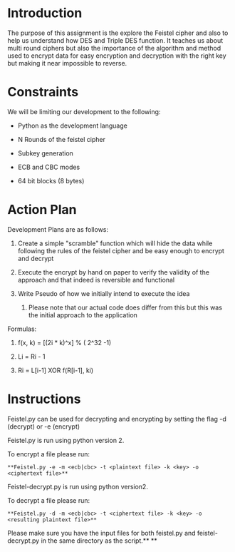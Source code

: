 # Introduction

The purpose of this assignment is the explore the Feistel cipher and also to help us understand how DES and Triple DES function. It teaches us about multi round ciphers but also the importance of the algorithm and method used to encrypt data for easy encryption and decryption with the right key but making it near impossible to reverse.

# Constraints

We will be limiting our development to the following:

* Python as the development language

* N Rounds of the feistel cipher

* Subkey generation

* ECB and CBC modes

* 64 bit blocks (8 bytes)

# Action Plan

Development Plans are as follows:

1. Create a simple "scramble" function which will hide the data while following the rules of the feistel cipher and be easy enough to encrypt and decrypt

2. Execute the encrypt by hand on paper to verify the validity of the approach and that indeed is reversible and functional

3. Write Pseudo of how we initially intend to execute the idea

    1. Please note that our actual code does differ from this but this was the initial approach to the application

Formulas: 

1. f(x, k) = [(2i * k)^x] % ( 2^32 -1)

2. Li = Ri - 1

3. Ri = L[i-1] XOR f(R[i-1], ki) 


# Instructions

Feistel.py can be used for decrypting and encrypting by setting the flag -d (decrypt) or -e (encrypt)

Feistel.py is run using python version 2. 

To encrypt a file please run: 

    **Feistel.py -e -m <ecb|cbc> -t <plaintext file> -k <key> -o <ciphertext file>**

Feistel-decrypt.py is run using python version2.

To decrypt a file please run:

    **Feistel.py -d -m <ecb|cbc> -t <ciphertext file> -k <key> -o <resulting plaintext file>**

Please make sure you have the input files for both feistel.py and feistel-decrypt.py in the same directory as the script.** **
